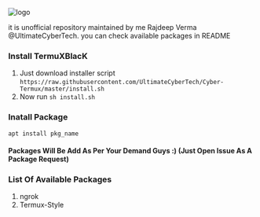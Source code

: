 ![logo](../master/images/logo.jpg)

it is unofficial repository maintained by me Rajdeep Verma @UltimateCyberTech. you can check available packages in README

### Install TermuXBlacK
1. Just download installer script `https://raw.githubusercontent.com/UltimateCyberTech/Cyber-Termux/master/install.sh`
2. Now run `sh install.sh`

### Inatall Package 
`apt install pkg_name`

#### Packages Will Be Add As Per Your Demand Guys :) (Just Open Issue As A Package Request)

### List Of Available Packages
1. ngrok
2. Termux-Style
